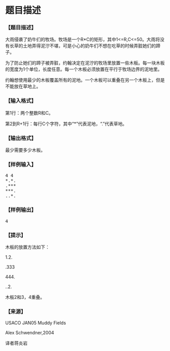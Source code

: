 # 题目描述


<h3>
【题目描述】
</h3>
<p>
大雨侵袭了奶牛们的牧场。牧场是一个R*C的矩形，其中1&lt;=R,C&lt;=50。大雨将没有长草的土地弄得泥泞不堪，可是小心的奶牛们不想在吃草的时候弄脏她们的蹄子。
</p>
<p>
为了防止她们的蹄子被弄脏，约翰决定在泥泞的牧场里放置一些木板。每一块木板的宽度为1个单位，长度任意。每一个木板必须放置在平行于牧场边界的泥地里。
</p>
<p>
约翰想使用最少的木板覆盖所有的泥地。一个木板可以重叠在另一个木板上，但是不能放在草地上。
</p>
<h3>
【输入格式】
</h3>
<p>
第1行：两个整数R和C。
</p>
<p>
第2到R+1行：每行C个字符，其中“*”代表泥地，“.”代表草地。
</p>
<h3>
【输出格式】
</h3>
<p>
最少需要多少木板。
</p>
<h3>
【样例输入】
</h3>
<pre>4 4
*.*.
.***
***.
..*.</pre>
<h3>
【样例输出】
</h3>
<pre>4</pre>
<h3>
【提示】
</h3>
<p>
木板的放置方法如下：
</p>
<p>
1.2.
</p>
<p>
.333
</p>
<p>
444.
</p>
<p>
..2.
</p>
<p>
木板2和3，4重叠。
</p>
<h3>
【来源】
</h3>
<p>
USACO JAN05 Muddy Fields
</p>
<p>
Alex Schwendner,2004
</p>
<p>
译者蒋炎岩
</p>
